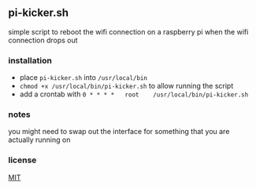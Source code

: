 ## pi-kicker.sh

simple script to reboot the wifi connection on a raspberry pi when the wifi connection drops out

### installation
* place `pi-kicker.sh` into `/usr/local/bin`
* `chmod +x /usr/local/bin/pi-kicker.sh` to allow running the script
* add a crontab with `0 * * * *   root    /usr/local/bin/pi-kicker.sh`

### notes
you might need to swap out the interface for something that you are actually running on

### license
[MIT](./LICENSE)
